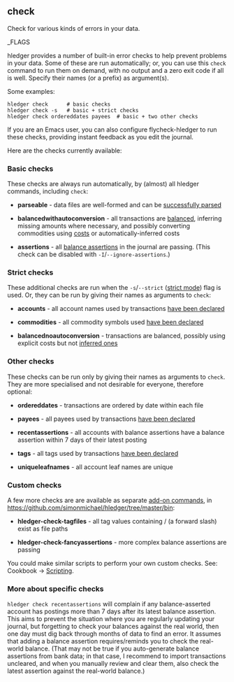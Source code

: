 ## check

Check for various kinds of errors in your data. 

_FLAGS

hledger provides a number of built-in error checks to help
prevent problems in your data. 
Some of these are run automatically; or,
you can use this `check` command to run them on demand,
with no output and a zero exit code if all is well.
Specify their names (or a prefix) as argument(s).

Some examples:

```shell
hledger check      # basic checks
hledger check -s   # basic + strict checks
hledger check ordereddates payees  # basic + two other checks
```

If you are an Emacs user, you can also configure flycheck-hledger to run these checks,
providing instant feedback as you edit the journal.

Here are the checks currently available:

### Basic checks

These checks are always run automatically, by (almost) all hledger commands,
including `check`:

- **parseable** - data files are well-formed and can be 
  [successfully parsed](hledger.html#input-files)

- **balancedwithautoconversion** - all transactions are [balanced](hledger.html#postings),
  inferring missing amounts where necessary, and possibly converting commodities 
  using [costs] or automatically-inferred costs

- **assertions** - all [balance assertions] in the journal are passing. 
  (This check can be disabled with `-I`/`--ignore-assertions`.)

### Strict checks

These additional checks are run when the `-s`/`--strict` ([strict mode]) flag is used.
Or, they can be run by giving their names as arguments to `check`:

- **accounts** - all account names used by transactions 
  [have been declared](hledger.html#account-error-checking)

- **commodities** - all commodity symbols used 
  [have been declared](hledger.html#commodity-error-checking)

- **balancednoautoconversion** - transactions are balanced, possibly using
  explicit costs but not [inferred ones](#costs)

### Other checks

These checks can be run only by giving their names as arguments to `check`.
They are more specialised and not desirable for everyone, therefore optional:

- **ordereddates** - transactions are ordered by date within each file

- **payees** - all payees used by transactions [have been declared](#payee-directive)

- **recentassertions** - all accounts with balance assertions have a
  balance assertion within 7 days of their latest posting

- **tags** - all tags used by transactions [have been declared](#tag-directive)

- **uniqueleafnames** - all account leaf names are unique

### Custom checks

A few more checks are are available as separate [add-on commands],
in <https://github.com/simonmichael/hledger/tree/master/bin>:

- **hledger-check-tagfiles** - all tag values containing / (a forward slash) exist as file paths

- **hledger-check-fancyassertions** - more complex balance assertions are passing

You could make similar scripts to perform your own custom checks.
See: Cookbook -> [Scripting](scripting.html).

### More about specific checks

`hledger check recentassertions` will complain if any balance-asserted account
has postings more than 7 days after its latest balance assertion.
This aims to prevent the situation where you are regularly updating your journal,
but forgetting to check your balances against the real world,
then one day must dig back through months of data to find an error.
It assumes that adding a balance assertion requires/reminds you to check the real-world balance.
(That may not be true if you auto-generate balance assertions from bank data;
in that case, I recommend to import transactions uncleared, 
and when you manually review and clear them, also check the latest assertion against the real-world balance.)

[add-on commands]:    #add-on-commands
[balance assertions]: #balance-assertions
[strict mode]:        #strict-mode
[costs]: #costs
